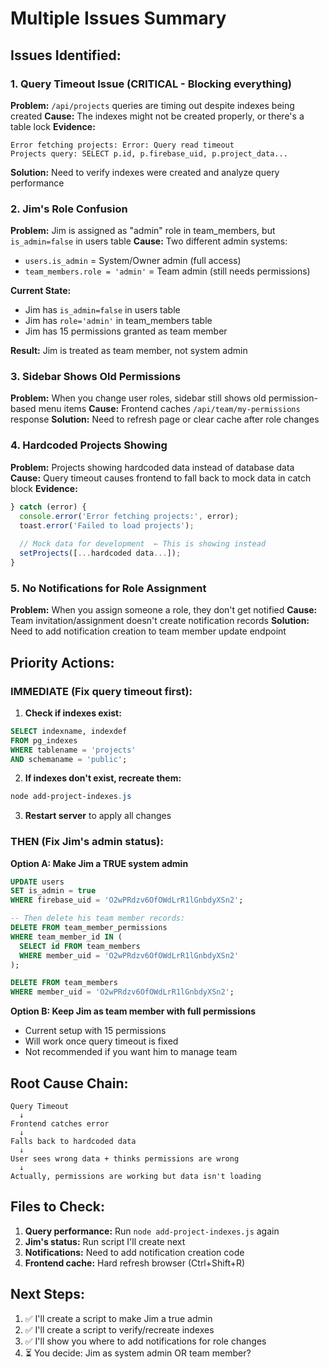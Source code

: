 # Multiple Issues Summary

## Issues Identified:

### 1. **Query Timeout Issue** (CRITICAL - Blocking everything)
**Problem:** `/api/projects` queries are timing out despite indexes being created
**Cause:** The indexes might not be created properly, or there's a table lock
**Evidence:** 
```
Error fetching projects: Error: Query read timeout
Projects query: SELECT p.id, p.firebase_uid, p.project_data...
```

**Solution:** Need to verify indexes were created and analyze query performance

### 2. **Jim's Role Confusion**
**Problem:** Jim is assigned as "admin" role in team_members, but `is_admin=false` in users table
**Cause:** Two different admin systems:
- `users.is_admin` = System/Owner admin (full access)
- `team_members.role = 'admin'` = Team admin (still needs permissions)

**Current State:**
- Jim has `is_admin=false` in users table
- Jim has `role='admin'` in team_members table
- Jim has 15 permissions granted as team member

**Result:** Jim is treated as team member, not system admin

### 3. **Sidebar Shows Old Permissions**
**Problem:** When you change user roles, sidebar still shows old permission-based menu items
**Cause:** Frontend caches `/api/team/my-permissions` response
**Solution:** Need to refresh page or clear cache after role changes

### 4. **Hardcoded Projects Showing**
**Problem:** Projects showing hardcoded data instead of database data
**Cause:** Query timeout causes frontend to fall back to mock data in catch block
**Evidence:**
```typescript
} catch (error) {
  console.error('Error fetching projects:', error);
  toast.error('Failed to load projects');
  
  // Mock data for development  ← This is showing instead
  setProjects([...hardcoded data...]);
}
```

### 5. **No Notifications for Role Assignment**
**Problem:** When you assign someone a role, they don't get notified
**Cause:** Team invitation/assignment doesn't create notification records
**Solution:** Need to add notification creation to team member update endpoint

## Priority Actions:

### IMMEDIATE (Fix query timeout first):

1. **Check if indexes exist:**
```sql
SELECT indexname, indexdef 
FROM pg_indexes 
WHERE tablename = 'projects' 
AND schemaname = 'public';
```

2. **If indexes don't exist, recreate them:**
```powershell
node add-project-indexes.js
```

3. **Restart server** to apply all changes

### THEN (Fix Jim's admin status):

**Option A: Make Jim a TRUE system admin**
```sql
UPDATE users 
SET is_admin = true 
WHERE firebase_uid = 'O2wPRdzv6OfOWdLrR1lGnbdyXSn2';

-- Then delete his team member records:
DELETE FROM team_member_permissions 
WHERE team_member_id IN (
  SELECT id FROM team_members 
  WHERE member_uid = 'O2wPRdzv6OfOWdLrR1lGnbdyXSn2'
);

DELETE FROM team_members 
WHERE member_uid = 'O2wPRdzv6OfOWdLrR1lGnbdyXSn2';
```

**Option B: Keep Jim as team member with full permissions**
- Current setup with 15 permissions
- Will work once query timeout is fixed
- Not recommended if you want him to manage team

## Root Cause Chain:

```
Query Timeout 
  ↓
Frontend catches error
  ↓
Falls back to hardcoded data
  ↓
User sees wrong data + thinks permissions are wrong
  ↓
Actually, permissions are working but data isn't loading
```

## Files to Check:

1. **Query performance:** Run `node add-project-indexes.js` again
2. **Jim's status:** Run script I'll create next
3. **Notifications:** Need to add notification creation code
4. **Frontend cache:** Hard refresh browser (Ctrl+Shift+R)

## Next Steps:

1. ✅ I'll create a script to make Jim a true admin
2. ✅ I'll create a script to verify/recreate indexes
3. ✅ I'll show you where to add notifications for role changes
4. ⏳ You decide: Jim as system admin OR team member?
